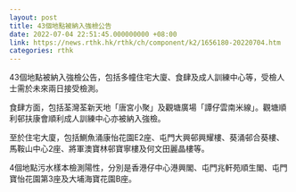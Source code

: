 ```yaml
---
layout: post
title: 43個地點被納入強檢公告
date: 2022-07-04 22:51:45.000000000 +08:00
link: https://news.rthk.hk/rthk/ch/component/k2/1656180-20220704.htm
categories: rthk
---
```


43個地點被納入強檢公告，包括多幢住宅大廈、食肆及成人訓練中心等，受檢人士需於未來兩日接受檢測。

食肆方面，包括荃灣荃新天地「唐宮小聚」及觀塘廣場「譚仔雲南米線」。觀塘順利邨扶康會順利成人訓練中心亦被納入強檢。

至於住宅大廈，包括鰂魚涌康怡花園E2座、屯門大興邨興耀樓、葵涌邨合葵樓、馬鞍山中心2座、將軍澳寶林邨寶寧樓及何文田麗晶樓等。

4個地點污水樣本檢測陽性，分別是香港仔中心港興閣、屯門兆軒苑順生閣、屯門寶怡花園第3座及大埔海寶花園B座。
